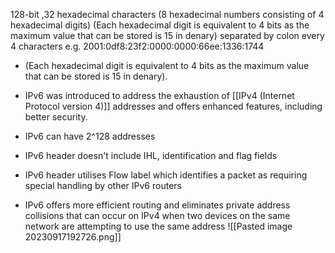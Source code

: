 128-bit ,32 hexadecimal characters (8 hexadecimal numbers consisting of 4 hexadecimal digits) (Each hexadecimal digit is equivalent to 4 bits as the maximum value that can be stored is 15 in denary) separated by colon every 4 characters e.g. 2001:0df8:23f2:0000:0000:66ee:1336:1744

- (Each hexadecimal digit is equivalent to 4 bits as the maximum value that can be stored is 15 in denary).
  
- IPv6 was introduced to address the exhaustion of [[IPv4 (Internet Protocol version 4)]] addresses and offers enhanced features, including better security.
- IPv6 can have 2^128 addresses
- IPv6 header doesn't include IHL, identification and flag fields
- IPv6 header utilises Flow label which identifies a packet as requiring special handling by other IPv6 routers
-  IPv6 offers more efficient routing and eliminates private address collisions that can occur on IPv4 when two devices on the same network are attempting to use the same address
![[Pasted image 20230917192726.png]]